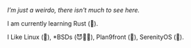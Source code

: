 *I’m just a weirdo, there isn't much to see here.*

I am currently learning Rust (🦀).

I Like Linux (🐧), \*BSDs (😈🐡🚩), Plan9front (🐇), SerenityOS (🐞).

<!-- How much I've edited this thing exactly?? -->
